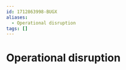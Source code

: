 ```yaml
---
id: 1712863998-BUGX
aliases:
  - Operational disruption
tags: []
---
```


# Operational disruption

